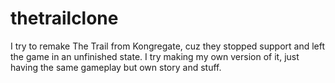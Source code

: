 # thetrailclone
I try to remake The Trail from Kongregate, cuz they stopped support and left the game in an unfinished state. I try making my own version of it, just having the same gameplay but own story and stuff.
